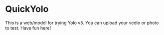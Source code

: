 # QuickYolo
This is a web/model for trying Yolo v5. You can upload your vedio or photo to test. Have fun here!
